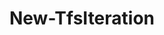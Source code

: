 ﻿---
title: New-TfsIteration
breadcrumbs: [ "WorkItem", "AreasIterations" ]
parent: "WorkItem.AreasIterations"
description: "Creates a new Iteration in the given Team Project. "
remarks: 
parameterSets: 
  "_All_": [ Collection, FinishDate, Force, Node, Passthru, Project, Server, StartDate ] 
  "__AllParameterSets":  
    Node: 
      type: "string"  
      position: "0"  
      required: true  
    Collection: 
      type: "object"  
    FinishDate: 
      type: "DateTime"  
    Force: 
      type: "SwitchParameter"  
    Passthru: 
      type: "SwitchParameter"  
    Project: 
      type: "object"  
    Server: 
      type: "object"  
    StartDate: 
      type: "DateTime" 
parameters: 
  - name: "Node" 
    description: "Specifies the path of the new Iteration. When supplying a path, use a backslash (\"\\\\\") between the path segments. Leading and trailing backslashes are optional. The last segment in the path will be the iteration name. " 
    required: true 
    globbing: false 
    pipelineInput: "true (ByValue, ByPropertyName)" 
    position: 0 
    type: "string" 
    aliases: [ Iteration,Path ] 
  - name: "Iteration" 
    description: "Specifies the path of the new Iteration. When supplying a path, use a backslash (\"\\\\\") between the path segments. Leading and trailing backslashes are optional. The last segment in the path will be the iteration name. This is an alias of the Node parameter." 
    required: true 
    globbing: false 
    pipelineInput: "true (ByValue, ByPropertyName)" 
    position: 0 
    type: "string" 
    aliases: [ Iteration,Path ] 
  - name: "Path" 
    description: "Specifies the path of the new Iteration. When supplying a path, use a backslash (\"\\\\\") between the path segments. Leading and trailing backslashes are optional. The last segment in the path will be the iteration name. This is an alias of the Node parameter." 
    required: true 
    globbing: false 
    pipelineInput: "true (ByValue, ByPropertyName)" 
    position: 0 
    type: "string" 
    aliases: [ Iteration,Path ] 
  - name: "StartDate" 
    description: "Specifies the start date of the iteration. " 
    globbing: false 
    type: "DateTime" 
  - name: "FinishDate" 
    description: "Sets the finish date of the iteration. " 
    globbing: false 
    type: "DateTime" 
  - name: "Force" 
    description: "Allows the cmdlet to create parent nodes if they're missing. " 
    globbing: false 
    type: "SwitchParameter" 
    defaultValue: "False" 
  - name: "Passthru" 
    description: "Returns the results of the command. By default, this cmdlet does not generate any output. " 
    globbing: false 
    type: "SwitchParameter" 
    defaultValue: "False" 
  - name: "Project" 
    description: "Specifies the name of the Team Project, its ID (a GUID), or a Microsoft.TeamFoundation.Core.WebApi.TeamProject object to connect to. When omitted, it defaults to the connection set by Connect-TfsTeamProject (if any). For more details, see the Get-TfsTeamProject cmdlet. " 
    globbing: false 
    type: "object" 
  - name: "Collection" 
    description: "Specifies the URL to the Team Project Collection or Azure DevOps Organization to connect to, a TfsTeamProjectCollection object (Windows PowerShell only), or a VssConnection object. You can also connect to an Azure DevOps Services organizations by simply providing its name instead of the full URL. For more details, see the Get-TfsTeamProjectCollection cmdlet. When omitted, it defaults to the connection set by Connect-TfsTeamProjectCollection (if any). " 
    globbing: false 
    type: "object" 
    aliases: [ Organization ] 
  - name: "Organization" 
    description: "Specifies the URL to the Team Project Collection or Azure DevOps Organization to connect to, a TfsTeamProjectCollection object (Windows PowerShell only), or a VssConnection object. You can also connect to an Azure DevOps Services organizations by simply providing its name instead of the full URL. For more details, see the Get-TfsTeamProjectCollection cmdlet. When omitted, it defaults to the connection set by Connect-TfsTeamProjectCollection (if any). This is an alias of the Collection parameter." 
    globbing: false 
    type: "object" 
    aliases: [ Organization ] 
  - name: "Server" 
    description: "Specifies the URL to the Team Foundation Server to connect to, a TfsConfigurationServer object (Windows PowerShell only), or a VssConnection object. When omitted, it defaults to the connection set by Connect-TfsConfiguration (if any). For more details, see the Get-TfsConfigurationServer cmdlet. " 
    globbing: false 
    type: "object"
inputs: 
  - type: "System.String" 
    description: "Specifies the path of the new Iteration. When supplying a path, use a backslash (\"\\\\\") between the path segments. Leading and trailing backslashes are optional. The last segment in the path will be the iteration name. "
outputs: 
  - type: "TfsCmdlets.Models.ClassificationNode" 
    description: 
notes: 
relatedLinks: 
  - text: "Online Version:" 
    uri: "https://tfscmdlets.dev/docs/cmdlets/WorkItem/AreasIterations/New-TfsIteration"
aliases: 
examples: 
---

